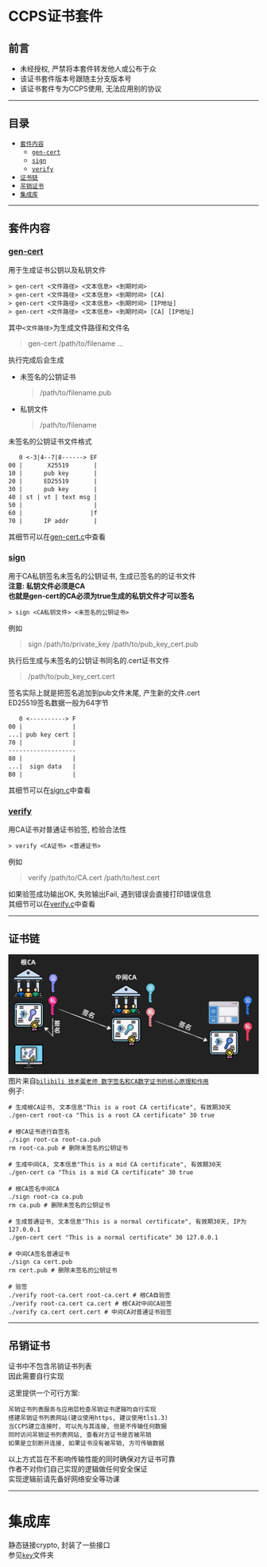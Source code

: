 # CCPS证书套件

## 前言
* 未经授权, 严禁将本套件转发他人或公布于众
* 该证书套件版本号跟随主分支版本号
* 该证书套件专为CCPS使用, 无法应用别的协议

---
## 目录
* [`套件内容`](#套件内容)
  * [`gen-cert`](#gen-cert)
  * [`sign`](#sign)
  * [`verify`](#verify)
* [`证书链`](#证书链)
* [`吊销证书`](#吊销证书)
* [`集成库`](#集成库)

---
## 套件内容
### [gen-cert](gen-cert.c)
用于生成证书公钥以及私钥文件
```
> gen-cert <文件路径> <文本信息> <到期时间>
> gen-cert <文件路径> <文本信息> <到期时间> [CA]
> gen-cert <文件路径> <文本信息> <到期时间> [IP地址]
> gen-cert <文件路径> <文本信息> <到期时间> [CA] [IP地址]
```
其中`<文件路径>`为生成文件路径和文件名  
> gen-cert /path/to/filename ...

执行完成后会生成
* 未签名的公钥证书
  > /path/to/filename.pub
* 私钥文件
  > /path/to/filename

未签名的公钥证书文件格式
```
   0 <-3|4--7|8------> EF
00 |       X25519       |
10 |      pub key       |
20 |      ED25519       |
30 |      pub key       |
40 | st | vt | text msg |
50 |                    |
60 |                   |f
70 |      IP addr       |
```
其细节可以在[gen-cert.c](gen-cert.c)中查看

### [sign](sign.c)
用于CA私钥签名未签名的公钥证书, 生成已签名的的证书文件  
**注意: 私钥文件必须是CA**  
**也就是gen-cert的CA必须为true生成的私钥文件才可以签名**
```
> sign <CA私钥文件> <未签名的公钥证书>
```
例如
> sign /path/to/private_key /path/to/pub_key_cert.pub

执行后生成与未签名的公钥证书同名的.cert证书文件
> /path/to/pub_key_cert.cert

签名实际上就是把签名追加到pub文件末尾, 产生新的文件.cert  
ED25519签名数据一般为64字节
```
   0 <----------> F
00 |              |
...| pub key cert |
70 |              |
-------------------
80 |              |
...|  sign data   |
B0 |              |
```
其细节可以在[sign.c](sign.c)中查看

### [verify](verify.c)
用CA证书对普通证书验签, 检验合法性
```
> verify <CA证书> <普通证书>
```
例如
> verify /path/to/CA.cert /path/to/test.cert

如果验签成功输出OK, 失败输出Fail, 遇到错误会直接打印错误信息  
其细节可以在[verify.c](verify.c)中查看

---
## 证书链
![image](cert-chain.png)
图片来自[`bilibili 技术蛋老师 数字签名和CA数字证书的核心原理和作用`](https://www.bilibili.com/video/BV1mj421d7VE)  
例子:
```shell
# 生成根CA证书, 文本信息"This is a root CA certificate", 有效期30天
./gen-cert root-ca "This is a root CA certificate" 30 true

# 根CA证书进行自签名
./sign root-ca root-ca.pub
rm root-ca.pub # 删除未签名的公钥证书

# 生成中间CA, 文本信息"This is a mid CA certificate", 有效期30天
./gen-cert ca "This is a mid CA certificate" 30 true

# 根CA签名中间CA
./sign root-ca ca.pub
rm ca.pub # 删除未签名的公钥证书

# 生成普通证书, 文本信息"This is a normal certificate", 有效期30天, IP为127.0.0.1
./gen-cert cert "This is a normal certificate" 30 127.0.0.1

# 中间CA签名普通证书
./sign ca cert.pub
rm cert.pub # 删除未签名的公钥证书

# 验签
./verify root-ca.cert root-ca.cert # 根CA自验签
./verify root-ca.cert ca.cert # 根CA对中间CA验签
./verify ca.cert cert.cert # 中间CA对普通证书验签
```

---
## 吊销证书
证书中不包含吊销证书列表  
因此需要自行实现

这里提供一个可行方案:  
```
吊销证书列表服务与应用层检查吊销证书逻辑均自行实现
搭建吊销证书列表网站(建议使用https, 建议使用tls1.3)
当CCPS建立连接时, 可以先与其连接, 但是不传输任何数据
同时访问吊销证书列表网站, 查看对方证书是否被吊销
如果是立刻断开连接, 如果证书没有被吊销, 方可传输数据
```
以上方式旨在不影响传输性能的同时确保对方证书可靠  
作者不对你们自己实现的逻辑做任何安全保证  
实现逻辑前请先备好网络安全等功课

---
# 集成库
静态链接crypto, 封装了一些接口  
参见[`key`](key)文件夹
